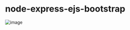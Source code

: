 # node-express-ejs-bootstrap
![image](https://github.com/maxinechao/node-express-ejs-bootstrap/blob/main/%E9%A6%96%E9%A0%81%E4%BB%8B%E9%9D%A2.jpg)
